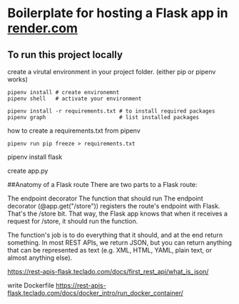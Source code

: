 # Boilerplate for hosting a Flask app in [render.com](https://www.render.com)

## To run this project locally
create a virutal environment in your project folder. (either pip or pipenv works)

```
pipenv install # create environemnt
pipenv shell   # activate your environment

pipenv install -r requirements.txt # to install required packages
pipenv graph                       # list installed packages
```
how to create a requirements.txt from pipenv 
```
pipenv run pip freeze > requirements.txt
```
pipenv install flask

create app.py

##Anatomy of a Flask route
There are two parts to a Flask route:

The endpoint decorator
The function that should run
The endpoint decorator (@app.get("/store")) registers the route's endpoint with Flask. That's the /store bit. That way, the Flask app knows that when it receives a request for /store, it should run the function.

The function's job is to do everything that it should, and at the end return something. In most REST APIs, we return JSON, but you can return anything that can be represented as text (e.g. XML, HTML, YAML, plain text, or almost anything else).

https://rest-apis-flask.teclado.com/docs/first_rest_api/what_is_json/

write Dockerfile
https://rest-apis-flask.teclado.com/docs/docker_intro/run_docker_container/
